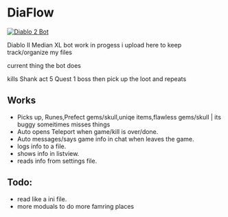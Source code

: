 # DiaFlow

[![Diablo 2 Bot](https://img.youtube.com/vi/L4KQGYtyBao/0.jpg)](https://www.youtube.com/watch?v=L4KQGYtyBao)


Diablo II Median XL bot work in progess i upload here to keep track/organize my files


current thing the bot does

kills Shank act 5 Quest 1 boss then pick up the loot and repeats


Works
------

* Picks up, Runes,Prefect gems/skull,uniqe items,flawless gems/skull | its buggy someitimes misses things
* Auto opens Teleport when game/kill is over/done.
* Auto messages/says game info in chat when leaves the game.
* logs info to a file.
* shows info in listview.
* reads info from settings file.


Todo:
------
* read like a ini file.
* more moduals to do more famring places
